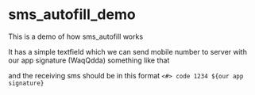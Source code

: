 # sms_autofill_demo

This is a demo of how sms_autofill works

It has a simple textfield which we can send mobile number to server with our app signature (WaqQdda) something like that

and the receiving sms should be in this format `<#> code 1234 ${our app signature}`
